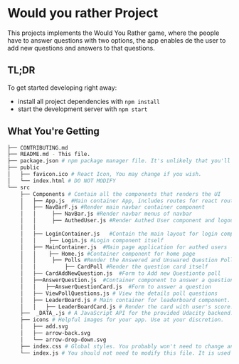 # Would you rather Project

This projects implements the Would You Rather game, where the people have to answer questions with two options, the app
enables de the user to add new questions and answers to that questions.

## TL;DR

To get started developing right away:

- install all project dependencies with `npm install`
- start the development server with `npm start`

## What You're Getting

```bash
├── CONTRIBUTING.md
├── README.md - This file.
├── package.json # npm package manager file. It's unlikely that you'll need to modify this.
├── public
│   ├── favicon.ico # React Icon, You may change if you wish.
│   └── index.html # DO NOT MODIFY
└── src
    ├── Components # Contain all the components that renders the UI
    │   ├── App.js  #Main container App, includes routes for react router dom
    │   ├── NavBarF.js #Render main navbar container component
    │   │     ├── NavBar.js #Render navbar menus of navbar
    │   │     ├── AuthedUser.js #Render Authed User component and logout button
    │   │
    │   ├── LoginContainer.js   #Contain the main layout for login component
    │   │    ├── Login.js #Login component itself
    │   ├── MainContainer.js  #Main page application for authed users
    │   │    ├── Home.js #Container component for home page
    │   │     ├── Polls #Render the Answered and Unswared Question Polls
    │   │         ├── CardPoll #Render the question card itself
    │   ├── CardAddNewQuestion.js  #Form to Add new Questionto poll
    │   ├──AnswerQuestion.js  #Container component to answer a question
    │   │   ├──AnswerQuestionCard.js  #Form to answer a question
    │   ├── ViewPollQuestions.js # View the details poll questions
    │   ├── LeaderBoard.js # Main container for leaderboard component.
    │   │   ├── LeaderBoardCard.js # Render the card with user's score.
    ├──  _DATA_.js # A JavaScript API for the provided Udacity backend. Instructions for the methods are below.
    ├── icons # Helpful images for your app. Use at your discretion.
    │   ├── add.svg
    │   ├── arrow-back.svg
    │   └── arrow-drop-down.svg
    ├── index.css # Global styles. You probably won't need to change anything here.
    └── index.js # You should not need to modify this file. It is used for DOM rendering only.
```

